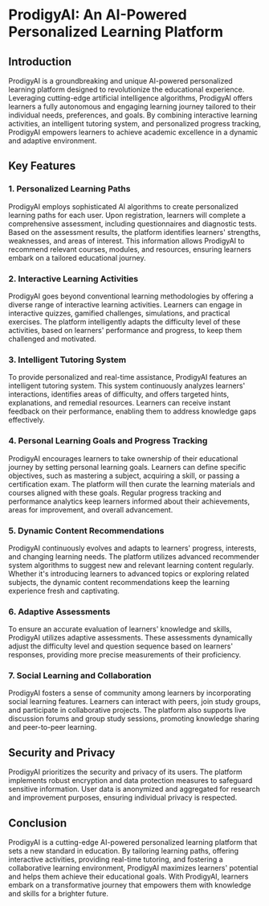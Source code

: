 # ProdigyAI: An AI-Powered Personalized Learning Platform

## Introduction

ProdigyAI is a groundbreaking and unique AI-powered personalized learning platform designed to revolutionize the educational experience. Leveraging cutting-edge artificial intelligence algorithms, ProdigyAI offers learners a fully autonomous and engaging learning journey tailored to their individual needs, preferences, and goals. By combining interactive learning activities, an intelligent tutoring system, and personalized progress tracking, ProdigyAI empowers learners to achieve academic excellence in a dynamic and adaptive environment.

## Key Features

### 1. Personalized Learning Paths
ProdigyAI employs sophisticated AI algorithms to create personalized learning paths for each user. Upon registration, learners will complete a comprehensive assessment, including questionnaires and diagnostic tests. Based on the assessment results, the platform identifies learners' strengths, weaknesses, and areas of interest. This information allows ProdigyAI to recommend relevant courses, modules, and resources, ensuring learners embark on a tailored educational journey.

### 2. Interactive Learning Activities
ProdigyAI goes beyond conventional learning methodologies by offering a diverse range of interactive learning activities. Learners can engage in interactive quizzes, gamified challenges, simulations, and practical exercises. The platform intelligently adapts the difficulty level of these activities, based on learners' performance and progress, to keep them challenged and motivated.

### 3. Intelligent Tutoring System
To provide personalized and real-time assistance, ProdigyAI features an intelligent tutoring system. This system continuously analyzes learners' interactions, identifies areas of difficulty, and offers targeted hints, explanations, and remedial resources. Learners can receive instant feedback on their performance, enabling them to address knowledge gaps effectively.

### 4. Personal Learning Goals and Progress Tracking
ProdigyAI encourages learners to take ownership of their educational journey by setting personal learning goals. Learners can define specific objectives, such as mastering a subject, acquiring a skill, or passing a certification exam. The platform will then curate the learning materials and courses aligned with these goals. Regular progress tracking and performance analytics keep learners informed about their achievements, areas for improvement, and overall advancement.

### 5. Dynamic Content Recommendations
ProdigyAI continuously evolves and adapts to learners' progress, interests, and changing learning needs. The platform utilizes advanced recommender system algorithms to suggest new and relevant learning content regularly. Whether it's introducing learners to advanced topics or exploring related subjects, the dynamic content recommendations keep the learning experience fresh and captivating.

### 6. Adaptive Assessments
To ensure an accurate evaluation of learners' knowledge and skills, ProdigyAI utilizes adaptive assessments. These assessments dynamically adjust the difficulty level and question sequence based on learners' responses, providing more precise measurements of their proficiency.

### 7. Social Learning and Collaboration
ProdigyAI fosters a sense of community among learners by incorporating social learning features. Learners can interact with peers, join study groups, and participate in collaborative projects. The platform also supports live discussion forums and group study sessions, promoting knowledge sharing and peer-to-peer learning.

## Security and Privacy

ProdigyAI prioritizes the security and privacy of its users. The platform implements robust encryption and data protection measures to safeguard sensitive information. User data is anonymized and aggregated for research and improvement purposes, ensuring individual privacy is respected.

## Conclusion

ProdigyAI is a cutting-edge AI-powered personalized learning platform that sets a new standard in education. By tailoring learning paths, offering interactive activities, providing real-time tutoring, and fostering a collaborative learning environment, ProdigyAI maximizes learners' potential and helps them achieve their educational goals. With ProdigyAI, learners embark on a transformative journey that empowers them with knowledge and skills for a brighter future.